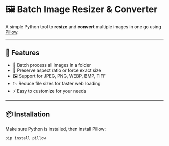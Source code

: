 # 🖼️ Batch Image Resizer & Converter

A simple Python tool to **resize** and **convert** multiple images in one go using [Pillow](https://pillow.readthedocs.io/).

---

## 📌 Features
- 📂 Batch process all images in a folder
- 🔄 Preserve aspect ratio or force exact size
- 🖼️ Support for JPEG, PNG, WEBP, BMP, TIFF
- 📉 Reduce file sizes for faster web loading
- ⚡ Easy to customize for your needs

---

## 📦 Installation
Make sure Python is installed, then install Pillow:
```bash
pip install pillow
